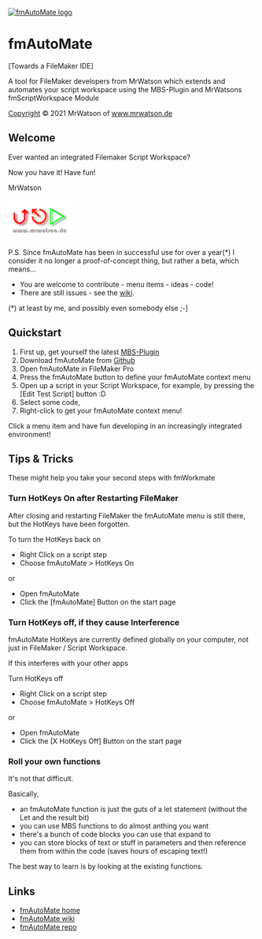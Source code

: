 [![fmAutoMate logo][fmAutoMate logo]][fmAutoMate home]

# fmAutoMate
[Towards a FileMaker IDE]

A tool for FileMaker developers from MrWatson which extends and automates your script workspace using the MBS-Plugin and MrWatsons fmScriptWorkspace Module

[Copyright](LICENSE) © 2021 MrWatson of www.mrwatson.de 

## Welcome

Ever wanted an integrated Filemaker Script Workspace? 

Now you have it! Have fun!

MrWatson

![mrwatson.de logo][mrwatson.de logo]

P.S. Since fmAutoMate has been in successful use for over a year(*) I consider it no longer a proof-of-concept thing, but rather a beta, which means...

- You are welcome to contribute - menu items - ideas - code!
- There are still issues - see the [wiki][fmAutoMate wiki].

(*) at least by me, and possibly even somebody else ;-]

## Quickstart

1. First up, get yourself the latest [MBS-Plugin][MBS-Plugin]
2. Download fmAutoMate from [Github][fmAutoMate repo]
3. Open fmAutoMate in FileMaker Pro
4. Press the fmAutoMate button to define your fmAutoMate context menu
5. Open up a script in your Script Workspace, for example, by pressing the [Edit Test Script] button :D
6. Select some code,
7. Right-click to get your fmAutoMate context menu!

Click a menu item and have fun developing in an increasingly integrated environment!

## Tips & Tricks

These might help you take your second steps with fmWorkmate

### Turn HotKeys On after Restarting FileMaker

After closing and restarting FileMaker the fmAutoMate menu is still there, but the HotKeys have been forgotten.

To turn the HotKeys back on

- Right Click on a script step
- Choose fmAutoMate > HotKeys On

or

  - Open fmAutoMate
  - Click the [fmAutoMate] Button on the start page

### Turn HotKeys off, if they cause Interference

fmAutoMate HotKeys are currently defined globally on your computer, not just in FileMaker / Script Workspace.

If this interferes with your other apps

Turn HotKeys off 

  - Right Click on a script step
  - Choose fmAutoMate > HotKeys Off

or

  - Open fmAutoMate
  - Click the [X HotKeys Off] Button on the start page

### Roll your own functions

It's not that difficult.

Basically,

- an fmAutoMate function is just the guts of a let statement (without the Let and the result bit)
- you can use MBS functions to do almost anthing you want
- there's a bunch of code blocks you can use that expand to 
- you can store blocks of text or stuff in parameters and then reference them from within the code (saves hours of escaping text!)

The best way to learn is by looking at the existing functions.


## Links

- [fmAutoMate home][fmAutoMate home]
- [fmAutoMate wiki][fmAutoMate wiki]
- [fmAutoMate repo][fmAutoMate repo]



[fmAutoMate home]:https://www.fmworkmate.com/fmautomate
[fmAutoMate wiki]:https://github.com/mrwatson-de/fmAutoMate/wiki
[fmAutoMate repo]:https://github.com/mrwatson-de/fmAutoMate
[fmAutoMate logo]:fmAutoMate_Logo_256_sm.png
[MBS-Plugin]:https://www.monkeybreadsoftware.com/filemaker/
[mrwatson.de logo]:www.mrwatson.de_neon_128.png
[mrwatson.de]:http://www.mrwatson.de
